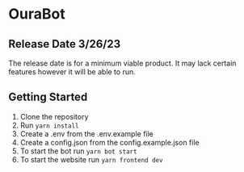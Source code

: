 # OuraBot

## Release Date 3/26/23

The release date is for a minimum viable product. It may lack certain features however it will be able to run.

## Getting Started

1. Clone the repository
2. Run `yarn install`
3. Create a .env from the .env.example file
4. Create a config.json from the config.example.json file
5. To start the bot run `yarn bot start`
6. To start the website run `yarn frontend dev`
